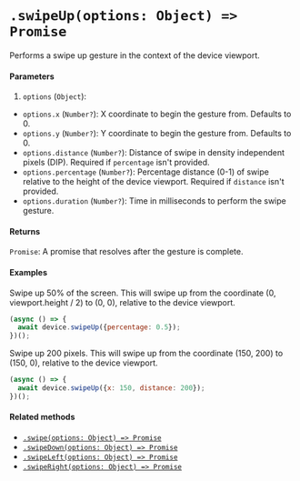 # `.swipeUp(options: Object) => Promise`

Performs a swipe up gesture in the context of the device viewport.

#### Parameters

1. `options` (`Object`):
  - `options.x` (`Number?`): X coordinate to begin the gesture from. Defaults to 0.
  - `options.y` (`Number?`): Y coordinate to begin the gesture from. Defaults to 0.
  - `options.distance` (`Number?`): Distance of swipe in density independent pixels (DIP). Required if `percentage` isn't provided.
  - `options.percentage` (`Number?`): Percentage distance (0-1) of swipe relative to the height of the device viewport. Required if `distance` isn't provided. 
  - `options.duration` (`Number?`): Time in milliseconds to perform the swipe gesture.

#### Returns

`Promise`: A promise that resolves after the gesture is complete.

#### Examples

Swipe up 50% of the screen. This will swipe up from the coordinate (0, viewport.height / 2) to (0, 0), relative to the device viewport.

```javascript
(async () => {
  await device.swipeUp({percentage: 0.5});
})();
```

Swipe up 200 pixels. This will swipe up from the coordinate (150, 200) to (150, 0), relative to the device viewport.

```javascript
(async () => {
  await device.swipeUp({x: 150, distance: 200});
})();
```

#### Related methods

- [`.swipe(options: Object) => Promise`](./swipe.md)
- [`.swipeDown(options: Object) => Promise`](./swipeDown.md)
- [`.swipeLeft(options: Object) => Promise`](./swipeLeft.md)
- [`.swipeRight(options: Object) => Promise`](./swipeRight.md)
